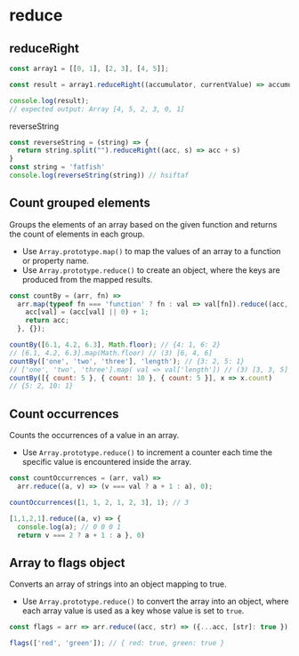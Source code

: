 # reduce

## reduceRight

```js
const array1 = [[0, 1], [2, 3], [4, 5]];

const result = array1.reduceRight((accumulator, currentValue) => accumulator.concat(currentValue));

console.log(result);
// expected output: Array [4, 5, 2, 3, 0, 1]
```

reverseString

```js
const reverseString = (string) => {
  return string.split("").reduceRight((acc, s) => acc + s)
}
const string = 'fatfish'
console.log(reverseString(string)) // hsiftaf
```

## Count grouped elements

Groups the elements of an array based on the given function and returns the count of elements in each group.

- Use `Array.prototype.map()` to map the values of an array to a function or property name.
- Use `Array.prototype.reduce()` to create an object, where the keys are produced from the mapped results.

```js
const countBy = (arr, fn) =>
  arr.map(typeof fn === 'function' ? fn : val => val[fn]).reduce((acc, val) => {
    acc[val] = (acc[val] || 0) + 1;
    return acc;
  }, {});
```

```js
countBy([6.1, 4.2, 6.3], Math.floor); // {4: 1, 6: 2}
// [6.1, 4.2, 6.3].map(Math.floor) // (3) [6, 4, 6]
countBy(['one', 'two', 'three'], 'length'); // {3: 2, 5: 1}
// ['one', 'two', 'three'].map( val => val['length']) // (3) [3, 3, 5]
countBy([{ count: 5 }, { count: 10 }, { count: 5 }], x => x.count)
// {5: 2, 10: 1}
```

## Count occurrences

Counts the occurrences of a value in an array.

- Use `Array.prototype.reduce()` to increment a counter each time the specific value is encountered inside the array.

```js
const countOccurrences = (arr, val) =>
  arr.reduce((a, v) => (v === val ? a + 1 : a), 0);
```

```js
countOccurrences([1, 1, 2, 1, 2, 3], 1); // 3

[1,1,2,1].reduce((a, v) => { 
  console.log(a); // 0 0 0 1
  return v === 2 ? a + 1 : a }, 0)
```

## Array to flags object

Converts an array of strings into an object mapping to true.

- Use `Array.prototype.reduce()` to convert the array into an object, where each array value is used as a key whose value is set to `true`.

```js
const flags = arr => arr.reduce((acc, str) => ({...acc, [str]: true }), {});
```

```js
flags(['red', 'green']); // { red: true, green: true }
```
